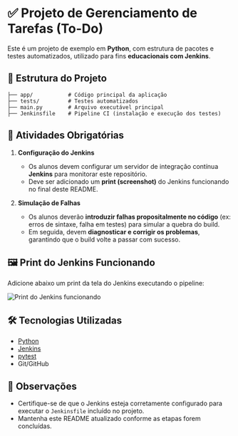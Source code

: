 # ✅ Projeto de Gerenciamento de Tarefas (To-Do)

Este é um projeto de exemplo em **Python**, com estrutura de pacotes e testes automatizados, utilizado para fins **educacionais com Jenkins**.

## 📁 Estrutura do Projeto

```
├── app/           # Código principal da aplicação
├── tests/         # Testes automatizados
├── main.py        # Arquivo executável principal
├── Jenkinsfile    # Pipeline CI (instalação e execução dos testes)
```

## 🎯 Atividades Obrigatórias

1. **Configuração do Jenkins**
   - Os alunos devem configurar um servidor de integração contínua **Jenkins** para monitorar este repositório.
   - Deve ser adicionado um **print (screenshot)** do Jenkins funcionando no final deste README.

2. **Simulação de Falhas**
   - Os alunos deverão **introduzir falhas propositalmente no código** (ex: erros de sintaxe, falha em testes) para simular a quebra do build.
   - Em seguida, devem **diagnosticar e corrigir os problemas**, garantindo que o build volte a passar com sucesso.

## 🖼️ Print do Jenkins Funcionando

Adicione abaixo um print da tela do Jenkins executando o pipeline:

![Print do Jenkins funcionando](coloque-aqui-o-nome-do-arquivo-ou-link-da-imagem.png)

## 🛠️ Tecnologias Utilizadas

- [Python](https://www.python.org/)
- [Jenkins](https://www.jenkins.io/)
- [pytest](https://docs.pytest.org/)
- Git/GitHub

## 📝 Observações

- Certifique-se de que o Jenkins esteja corretamente configurado para executar o `Jenkinsfile` incluído no projeto.
- Mantenha este README atualizado conforme as etapas forem concluídas.
